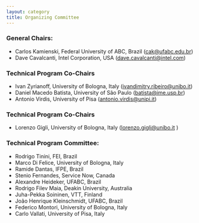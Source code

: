 ```yaml
---
layout: category
title: Organizing Committee
---
```


### General Chairs:
- Carlos Kamienski, Federal University of ABC, Brazil (cak@ufabc.edu.br)
- Dave Cavalcanti, Intel Corporation, USA (dave.cavalcanti@intel.com)
 
### Technical Program Co-Chairs
- Ivan Zyrianoff, University of Bologna, Italy (ivandimitry.ribeiro@unibo.it)
- Daniel Macedo Batista, University of São Paulo (batista@ime.usp.br)
- Antonio Virdis, University of Pisa (antonio.virdis@unipi.it)
 
### Technical Program Co-Chairs
- Lorenzo Gigli, University of Bologna, Italy (lorenzo.gigli@unibo.it )

### Technical Program Committee:
- Rodrigo Tinini, FEI, Brazil
- Marco Di Felice, University of Bologna, Italy
- Ramide Dantas, IFPE, Brazil
- Stenio Fernandes, Service Now, Canada
- Alexandre Heideker, UFABC, Brazil
- Rodrigo Filev Maia, Deakin University, Australia
- Juha-Pekka Soininen, VTT, Finland
- João Henrique Kleinschmidt, UFABC, Brazil
- Federico Montori, University of Bologna, Italy
- Carlo Vallati, University of Pisa, Italy
